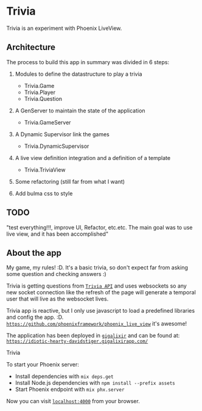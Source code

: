 # Trivia

Trivia is an experiment with Phoenix LiveView.

## Architecture

The process to build this app in summary was divided in 6 steps:

1. Modules to define the datastructure to play a trivia
   - Trivia.Game
   - Trivia.Player
   - Trivia.Question 
   
1. A GenServer to maintain the state of the application
   - Trivia.GameServer
   
1. A Dynamic Supervisor link the games
   - Trivia.DynamicSupervisor
1. A live view definition integration and a definition of a template
   - Trivia.TriviaView
1. Some refactoring (still far from what I want)

1. Add bulma css to style 

## TODO

"test everything!!!, improve UI, Refactor, etc.etc.  The main goal was to use live view, and it has been  accomplished"

## About the app

My game, my rules! :D.  It's a basic trivia, so don't expect far from asking some question and checking answers :)

Trivia is getting questions from [`Trivia API`](https://opentdb.com/api_config.php) and uses websockets so any new socket connection like the refresh of the page will generate a temporal user that will live as the websocket lives.

Trivia app is reactive, but I only use javascript to load a predefined libraries and config the app. :D.  [`https://github.com/phoenixframework/phoenix_live_view`](https://github.com/phoenixframework/phoenix_live_view) it's awesome!

The application has been deployed in [`gigalixir`](https://www.gigalixir.com/) and can be
found at: [`https://idiotic-hearty-davidstiger.gigalixirapp.com/`](https://idiotic-hearty-davidstiger.gigalixirapp.com/)

Trivia 

To start your Phoenix server:

  * Install dependencies with `mix deps.get`
  * Install Node.js dependencies with `npm install --prefix assets`
  * Start Phoenix endpoint with `mix phx.server`

Now you can visit [`localhost:4000`](http://localhost:4000) from your browser.
